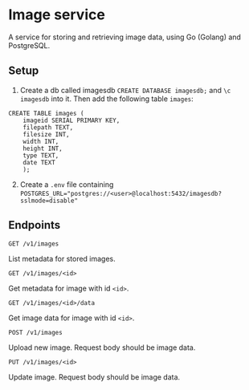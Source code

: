 # Image service
A service for storing and retrieving image data, using Go (Golang) and PostgreSQL.

## Setup 
1) Create a db called imagesdb `CREATE DATABASE imagesdb;` and `\c imagesdb` into it. Then add the following table `images`:
```
CREATE TABLE images (
    imageid SERIAL PRIMARY KEY,
    filepath TEXT,
    filesize INT,
    width INT,
    height INT,
    type TEXT,
    date TEXT
    );
```

2) Create a `.env` file containing `POSTGRES_URL="postgres://<user>@localhost:5432/imagesdb?sslmode=disable"` 

## Endpoints

`GET /v1/images`

List metadata for stored images.

`GET /v1/images/<id>`

Get metadata for image with id `<id>`.

`GET /v1/images/<id>/data`

Get image data for image with id `<id>`.

`POST /v1/images`

Upload new image. Request body should be image data.

`PUT /v1/images/<id>`

Update image. Request body should be image data.